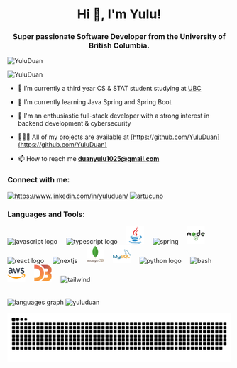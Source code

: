 <div align="center">
    <h1>Hi 👋, I'm Yulu!</h1>
    <h3 align="center">Super passionate Software Developer from the University of British Columbia.</h3>
</div>
<div>
    
<p><img src="https://komarev.com/ghpvc/?username=YuluDuan&label=Profile%20views&color=0e75b6&style=flat" alt="YuluDuan" /> <p/>
<img src="https://github-profile-trophy.vercel.app/?username=yuluduan&theme=dracula&rank=-C" alt="YuluDuan" /></a>

- 🔭 I’m currently a third year CS & STAT student studying at [UBC](https://www.ubc.ca/)

- 🌱 I’m currently learning Java Spring and Spring Boot
  
- 👋 I'm an enthusiastic full-stack developer with a strong interest in backend development & cybersecurity

- 👩🏻‍💻 All of my projects are available at [https://github.com/YuluDuan](https://github.com/YuluDuan)

- 📫 How to reach me **duanyulu1025@gmail.com**

<h3>Connect with me:</h3>
<p>
    <a href="https://linkedin.com/in/https://www.linkedin.com/in/yuluduan/" target="blank"><img align="center" src="https://raw.githubusercontent.com/rahuldkjain/github-profile-readme-generator/master/src/images/icons/Social/linked-in-alt.svg" alt="https://www.linkedin.com/in/yuluduan/" height="30" width="40" /></a>
    <a href="https://www.instagram.com/lucy_duan1025/" target="blank"><img align="center" src="https://raw.githubusercontent.com/rahuldkjain/github-profile-readme-generator/master/src/images/icons/Social/instagram.svg" alt="artucuno" height="30" width="40" /></a>
</p>

<h3>Languages and Tools:</h3>
<div align="left">
  <img src="https://cdn.jsdelivr.net/gh/devicons/devicon/icons/javascript/javascript-original.svg" height="40" alt="javascript logo"  />
  <img width="12" />
  <img src="https://cdn.jsdelivr.net/gh/devicons/devicon/icons/typescript/typescript-original.svg" height="40" alt="typescript logo"  />
  <img width="12" />
  <img src="https://raw.githubusercontent.com/devicons/devicon/master/icons/java/java-original.svg" alt="java" height="40"/>
  <img width="12" />
  <img src="https://www.vectorlogo.zone/logos/springio/springio-icon.svg" alt="spring" height="40"/>
  <img width="12" />
  <img src="https://raw.githubusercontent.com/devicons/devicon/master/icons/nodejs/nodejs-original-wordmark.svg" alt="nodejs" height="40"/>
  <img width="12" />
  <img src="https://cdn.jsdelivr.net/gh/devicons/devicon/icons/react/react-original.svg" height="40" alt="react logo"  />
  <img width="12" />
  <img src="https://cdn.worldvectorlogo.com/logos/nextjs-2.svg" alt="nextjs" height="40"/>
  <img width="12" />
  <img src="https://raw.githubusercontent.com/devicons/devicon/master/icons/mongodb/mongodb-original-wordmark.svg" alt="mongodb" height="40"/>
  <img width="12" />
  <img src="https://raw.githubusercontent.com/devicons/devicon/master/icons/mysql/mysql-original-wordmark.svg" alt="mysql" height="40"/>
  <img width="12" />
  <img src="https://cdn.jsdelivr.net/gh/devicons/devicon/icons/python/python-original.svg" height="40" alt="python logo"  />
  <img width="12" />
  <img src="https://www.vectorlogo.zone/logos/gnu_bash/gnu_bash-icon.svg" alt="bash" height="40"/>
  <img width="12" />
  <img src="https://raw.githubusercontent.com/devicons/devicon/master/icons/amazonwebservices/amazonwebservices-original-wordmark.svg" alt="aws" height="40"/>
  <img width="12" />
  <img src="https://raw.githubusercontent.com/devicons/devicon/master/icons/d3js/d3js-original.svg" alt="d3js" height="40"/>
  <img width="12" />
  <img src="https://www.vectorlogo.zone/logos/tailwindcss/tailwindcss-icon.svg" alt="tailwind" height="40"/>
  <img width="12" />
</div>

<br/>
<br/>

<div style="display: inline-block">
<img src="https://github-readme-stats.vercel.app/api/top-langs?username=yuluduan&&exclude_repo=Beijing-PM2.5-Prediction-Model,Hypothesis-Testing-Data-Science-salary-comparison-in-different-location&locale=en&hide_title=false&layout=compact&card_width=320&langs_count=5&theme=dracula&hide_border=false" height="200" alt="languages graph"  />
<img src="https://github-readme-streak-stats.herokuapp.com/?user=yuluduan&theme=dracula" alt="yuluduan" height="200" />
</div>

<br/>
<br/>



<img src="https://raw.githubusercontent.com/yuluduan/yuluduan/output/snake.svg" alt="Snake animation" />
